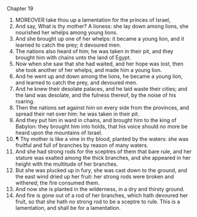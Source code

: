 

Chapter 19

1. MOREOVER take thou up a lamentation for the princes of Israel,
2. And say, What is thy mother?  A lioness: she lay down among lions, she nourished her whelps among young lions.
3. And she brought up one of her whelps: it became a young lion, and it learned to catch the prey; it devoured men.
4. The nations also heard of him; he was taken in their pit, and they brought him with chains unto the land of Egypt.
5. Now when she saw that she had waited, and her hope was lost, then she took another of her whelps, and made him a young lion.
6. And he went up and down among the lions, he became a young lion, and learned to catch the prey, and devoured men.
7. And he knew their desolate palaces, and he laid waste their cities; and the land was desolate, and the fulness thereof, by the noise of his roaring.
8. Then the nations set against him on every side from the provinces, and spread their net over him: he was taken in their pit.
9. And they put him in ward in chains, and brought him to the king of Babylon: they brought him into holds, that his voice should no more be heard upon the mountains of Israel.
10. ¶ Thy mother is like a vine in thy blood, planted by the waters: she was fruitful and full of branches by reason of many waters.
11. And she had strong rods for the sceptres of them that bare rule, and her stature was exalted among the thick branches, and she appeared in her height with the multitude of her branches.
12. But she was plucked up in fury, she was cast down to the ground, and the east wind dried up her fruit: her strong rods were broken and withered; the fire consumed them.
13. And now she is planted in the wilderness, in a dry and thirsty ground.
14. And fire is gone out of a rod of her branches, which hath devoured her fruit, so that she hath no strong rod to be a sceptre to rule.  This is a lamentation, and shall be for a lamentation.
